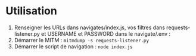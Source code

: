 # Utilisation

1. Renseigner les URLs dans navigates/index.js, vos filtres dans requests-listener.py et USERNAME et PASSWORD dans le navigate/.env :
2. Démarrer le MITM :
`mitmdump -s requests-listener.py`
3. Démarrer le script de navigation :
`node index.js`